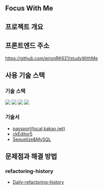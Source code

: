 ## Focus With Me

## 프로젝트 개요

## 프론트엔드 주소

https://github.com/erionRK621/studyWithMe

## 사용 기술 스택

### 기술 스택

<img src="https://img.shields.io/badge/passport-0.5.0-34E27A?style=for-the-badge&logo=Passport&logoColor=white">
<img src="https://img.shields.io/badge/sequelize-6.8.0-52B0E7?style=for-the-badge&logo=Sequelize&logoColor=white">
<img src="https://img.shields.io/badge/Swagger-4.1.6-85EA2D?style=for-the-badge&logo=Swagger&logoColor=green">
<img src="https://img.shields.io/badge/MySQL-2.3.2-4479A1?style=for-the-badge&logo=MySQL&logoColor=white">

### 기술서

- [passport(local,kakao,jwt)](./doc/skill-book/passport.md)
- [ckEditor5](./doc/skill-book/ckeditor.md)
- [Sequelize&MySQL](./doc/skill-book/sequelize&mysql/sequelize&mysql.md)

## 문제점과 해결 방법

### refactoring-history

- [Daily-refactoring-history](./doc/refactoring-history)
